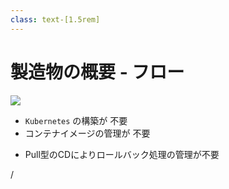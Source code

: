 ```yaml
---
class: text-[1.5rem]
---
```


# 製造物の概要 - フロー

<img src="/img/systemd-cd_flow.png" />

<div class="grid grid-cols-2" v-click="1">
<div>

- `Kubernetes` の構築が <span class="text-green-500">不要</span>
- コンテナイメージの管理が <span class="text-green-500">不要</span>
</div>
<div>

- Pull型のCDによりロールバック処理の管理が<span class="text-green-500">不要</span>
</div>
</div>

<div
  class="absolute bottom-[1rem] right-[1rem] text-[1rem]"
>
  <SlideCurrentNo /> / <SlidesTotal />
</div>
